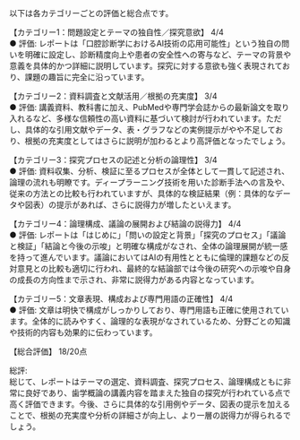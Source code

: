 以下は各カテゴリーごとの評価と総合点です。

【カテゴリー1：問題設定とテーマの独自性／探究意欲】 4/4  
● 評価: レポートは「口腔診断学におけるAI技術の応用可能性」という独自の問いを明確に設定し、診断精度向上や患者の安全性への寄与など、テーマの背景や意義を具体的かつ詳細に説明しています。探究に対する意欲も強く表現されており、課題の趣旨に完全に沿っています。

【カテゴリー2：資料調査と文献活用／根拠の充実度】 3/4  
● 評価: 講義資料、教科書に加え、PubMedや専門学会誌からの最新論文を取り入れるなど、多様な信頼性の高い資料に基づいて検討が行われています。ただし、具体的な引用文献やデータ、表・グラフなどの実例提示がやや不足しており、根拠の充実度としてはさらに説明が加わるとより高評価となったでしょう。

【カテゴリー3：探究プロセスの記述と分析の論理性】 3/4  
● 評価: 資料収集、分析、検証に至るプロセスが全体として一貫して記述され、論理の流れも明瞭です。ディープラーニング技術を用いた診断手法への言及や、従来の方法との比較も行われていますが、具体的な検証結果（例：具体的なデータや図表）の提示があれば、さらに説得力が増したといえます。

【カテゴリー4：論理構成、議論の展開および結論の説得力】 4/4  
● 評価: レポートは「はじめに」「問いの設定と背景」「探究のプロセス」「議論と検証」「結論と今後の示唆」と明確な構成がなされ、全体の論理展開が統一感を持って進んでいます。議論においてはAIの有用性とともに倫理的課題などの反対意見との比較も適切に行われ、最終的な結論部では今後の研究への示唆や自身の成長の方向性まで示され、非常に説得力がある内容となっています。

【カテゴリー5：文章表現、構成および専門用語の正確性】 4/4  
● 評価: 文章は明快で構成がしっかりしており、専門用語も正確に使用されています。全体的に読みやすく、論理的な表現がなされているため、分野ごとの知識や技術的内容も効果的に伝わっています。

【総合評価】 18/20点

総評:  
総じて、レポートはテーマの選定、資料調査、探究プロセス、論理構成ともに非常に良好であり、歯学概論の講義内容を踏まえた独自の探究が行われている点で高く評価できます。今後、さらに具体的な引用例やデータ、図表の提示を加えることで、根拠の充実度や分析の詳細さが向上し、より一層の説得力が得られるでしょう。